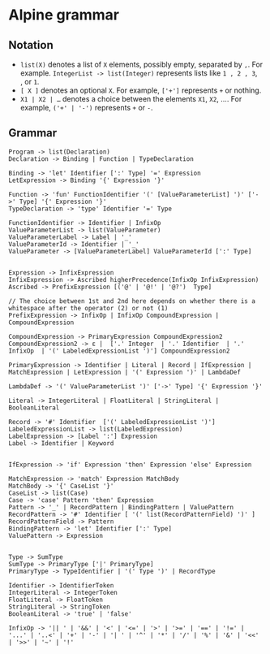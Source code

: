 
# Alpine grammar

## Notation

* `list(X)` denotes a list of `X` elements, possibly empty, separated by `,`. For example. `IntegerList -> list(Integer)` represents lists like `1 , 2 , 3`, ` `, or `1`.
* `[ X ]` denotes an optional `X`. For example, `['+']` represents `+` or nothing.
* `X1 | X2 | …` denotes a choice between the elements `X1`, `X2`, …. For example, `('+' | '-')` represents `+` or `-`.

## Grammar

```grammar
Program -> list(Declaration)
Declaration -> Binding | Function | TypeDeclaration

Binding -> 'let' Identifier [':' Type] '=' Expression
LetExpression -> Binding '{' Expression '}'

Function -> 'fun' FunctionIdentifier '(' [ValueParameterList] ')' ['->' Type] '{' Expression '}'
TypeDeclaration -> 'type' Identifier '=' Type

FunctionIdentifier -> Identifier | InfixOp
ValueParameterList -> list(ValueParameter)
ValueParameterLabel -> Label | '_'
ValueParameterId -> Identifier | '_'
ValueParameter -> [ValueParameterLabel] ValueParameterId [':' Type]


Expression -> InfixExpression
InfixExpression -> Ascribed higherPrecedence(InfixOp InfixExpression)
Ascribed -> PrefixExpression [('@' | '@!' | '@?')  Type]

// The choice between 1st and 2nd here depends on whether there is a whitespace after the operator (2) or not (1) 
PrefixExpression -> InfixOp | InfixOp CompoundExpression | CompoundExpression

CompoundExpression -> PrimaryExpression CompoundExpression2
CompoundExpression2 -> ε |  ['.' Integer  | '.' Identifier  | '.' InfixOp  | '(' LabeledExpressionList ')'] CompoundExpression2

PrimaryExpression -> Identifier | Literal | Record | IfExpression | MatchExpression | LetExpression | '(' Expression ')' | LambdaDef

LambdaDef -> '(' ValueParameterList ')' ['->' Type] '{' Expression '}'

Literal -> IntegerLiteral | FloatLiteral | StringLiteral | BooleanLiteral

Record -> '#' Identifier  ['(' LabeledExpressionList ')']
LabeledExpressionList -> list(LabeledExpression)
LabelExpression -> [Label ':'] Expression
Label -> Identifier | Keyword


IfExpression -> 'if' Expression 'then' Expression 'else' Expression

MatchExpression -> 'match' Expression MatchBody
MatchBody -> '{' CaseList '}'
CaseList -> list(Case)
Case -> 'case' Pattern 'then' Expression
Pattern -> '_' | RecordPattern | BindingPattern | ValuePattern
RecordPattern -> '#' Identifier [ '(' list(RecordPatternField) ')' ]
RecordPatternField -> Pattern
BindingPattern -> 'let' Identifier [':' Type]
ValuePattern -> Expression


Type -> SumType
SumType -> PrimaryType ['|' PrimaryType]
PrimaryType -> TypeIdentifier | '(' Type ')' | RecordType

Identifier -> IdentifierToken
IntegerLiteral -> IntegerToken
FloatLiteral -> FloatToken
StringLiteral -> StringToken
BooleanLiteral -> 'true' | 'false'

InfixOp -> '|| ' | '&&' | '<' | '<=' | '>' | '>=' | '==' | '!=' | '...' | '..<' | '+' | '-' | '| ' | '^' | '*' | '/' | '%' | '&' | '<<' | '>>' | '~' | '!'
```
